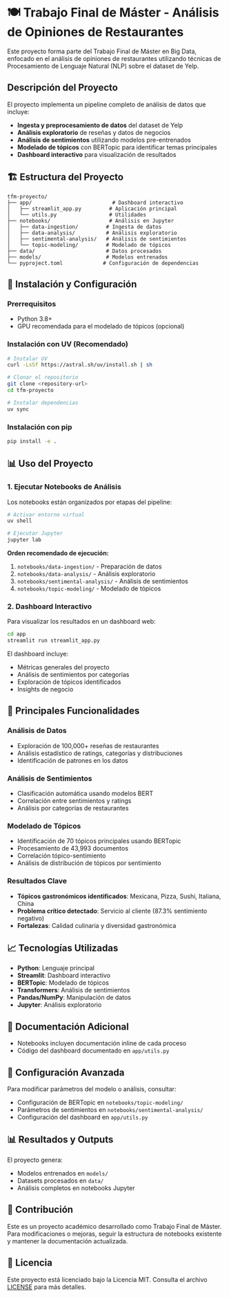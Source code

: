 # 🍽️ Trabajo Final de Máster - Análisis de Opiniones de Restaurantes

Este proyecto forma parte del Trabajo Final de Máster en Big Data, enfocado en el análisis de opiniones de restaurantes utilizando técnicas de Procesamiento de Lenguaje Natural (NLP) sobre el dataset de Yelp.

## Descripción del Proyecto

El proyecto implementa un pipeline completo de análisis de datos que incluye:

- **Ingesta y preprocesamiento de datos** del dataset de Yelp
- **Análisis exploratorio** de reseñas y datos de negocios
- **Análisis de sentimientos** utilizando modelos pre-entrenados
- **Modelado de tópicos** con BERTopic para identificar temas principales
- **Dashboard interactivo** para visualización de resultados

## 🏗️ Estructura del Proyecto

```
tfm-proyecto/
├── app/                          # Dashboard interactivo
│   ├── streamlit_app.py         # Aplicación principal
│   └── utils.py                 # Utilidades
├── notebooks/                   # Análisis en Jupyter
│   ├── data-ingestion/         # Ingesta de datos
│   ├── data-analysis/          # Análisis exploratorio
│   ├── sentimental-analysis/   # Análisis de sentimientos
│   └── topic-modeling/         # Modelado de tópicos
├── data/                       # Datos procesados
├── models/                     # Modelos entrenados
└── pyproject.toml             # Configuración de dependencias
```

## 🚀 Instalación y Configuración

### Prerrequisitos

- Python 3.8+
- GPU recomendada para el modelado de tópicos (opcional)

### Instalación con UV (Recomendado)

```bash
# Instalar UV
curl -LsSf https://astral.sh/uv/install.sh | sh

# Clonar el repositorio
git clone <repository-url>
cd tfm-proyecto

# Instalar dependencias
uv sync
```

### Instalación con pip

```bash
pip install -e .
```

## 📊 Uso del Proyecto

### 1. Ejecutar Notebooks de Análisis

Los notebooks están organizados por etapas del pipeline:

```bash
# Activar entorno virtual
uv shell

# Ejecutar Jupyter
jupyter lab
```

**Orden recomendado de ejecución:**
1. `notebooks/data-ingestion/` - Preparación de datos
2. `notebooks/data-analysis/` - Análisis exploratorio
3. `notebooks/sentimental-analysis/` - Análisis de sentimientos
4. `notebooks/topic-modeling/` - Modelado de tópicos

### 2. Dashboard Interactivo

Para visualizar los resultados en un dashboard web:

```bash
cd app
streamlit run streamlit_app.py
```

El dashboard incluye:
- Métricas generales del proyecto
- Análisis de sentimientos por categorías
- Exploración de tópicos identificados
- Insights de negocio

## 🎯 Principales Funcionalidades

### Análisis de Datos
- Exploración de 100,000+ reseñas de restaurantes
- Análisis estadístico de ratings, categorías y distribuciones
- Identificación de patrones en los datos

### Análisis de Sentimientos
- Clasificación automática usando modelos BERT
- Correlación entre sentimientos y ratings
- Análisis por categorías de restaurantes

### Modelado de Tópicos
- Identificación de 70 tópicos principales usando BERTopic
- Procesamiento de 43,993 documentos
- Correlación tópico-sentimiento
- Análisis de distribución de tópicos por sentimiento

### Resultados Clave
- **Tópicos gastronómicos identificados**: Mexicana, Pizza, Sushi, Italiana, China
- **Problema crítico detectado**: Servicio al cliente (87.3% sentimiento negativo)
- **Fortalezas**: Calidad culinaria y diversidad gastronómica

## 📈 Tecnologías Utilizadas

- **Python**: Lenguaje principal
- **Streamlit**: Dashboard interactivo
- **BERTopic**: Modelado de tópicos
- **Transformers**: Análisis de sentimientos
- **Pandas/NumPy**: Manipulación de datos
- **Jupyter**: Análisis exploratorio

## 📝 Documentación Adicional

- Notebooks incluyen documentación inline de cada proceso
- Código del dashboard documentado en `app/utils.py`

## 🔧 Configuración Avanzada

Para modificar parámetros del modelo o análisis, consultar:
- Configuración de BERTopic en `notebooks/topic-modeling/`
- Parámetros de sentimientos en `notebooks/sentimental-analysis/`
- Configuración del dashboard en `app/utils.py`

## 📊 Resultados y Outputs

El proyecto genera:
- Modelos entrenados en `models/`
- Datasets procesados en `data/`
- Análisis completos en notebooks Jupyter

## 🤝 Contribución

Este es un proyecto académico desarrollado como Trabajo Final de Máster. Para modificaciones o mejoras, seguir la estructura de notebooks existente y mantener la documentación actualizada.

## 📄 Licencia

Este proyecto está licenciado bajo la Licencia MIT. Consulta el archivo [LICENSE](LICENSE) para más detalles.
